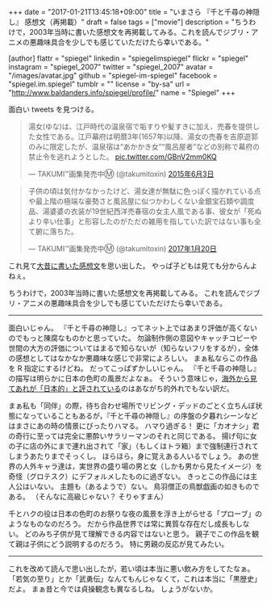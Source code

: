 +++
date = "2017-01-21T13:45:18+09:00"
title = "いまさら 『千と千尋の神隠し』 感想文（再掲載）"
draft = false
tags = ["movie"]
description = "ちうわけで，2003年当時に書いた感想文を再掲載してみる。これを読んでジブリ・アニメの悪趣味具合を少しでも感じていただけたら幸いである。"

[author]
  flattr = "spiegel"
  linkedin = "spiegelimspiegel"
  flickr = "spiegel"
  instagram = "spiegel_2007"
  twitter = "spiegel_2007"
  avatar = "/images/avatar.jpg"
  github = "spiegel-im-spiegel"
  facebook = "spiegel.im.spiegel"
  tumblr = ""
  license = "by-sa"
  url = "http://www.baldanders.info/spiegel/profile/"
  name = "Spiegel"
+++

面白い tweets を見つける。

<blockquote class="twitter-tweet" data-lang="ja"><p lang="ja" dir="ltr">湯女(ゆな)は、江戸時代の温泉宿で垢すりや髪すきに加え、売春を提供した女性である。江戸幕府は明暦3年(1657年)以降、湯女の売春を吉原遊郭のみに限定したが、温泉宿は“あかかき女”“風呂屋者”などの別称で幕府の禁止令を逃れようとした。 <a href="http://t.co/GBnV2mm0KQ">pic.twitter.com/GBnV2mm0KQ</a></p>&mdash; TAKUMI™画集発売中Ⓜ︎ (@takumitoxin) <a href="https://twitter.com/takumitoxin/status/606060109190459392">2015年6月3日</a></blockquote>

<blockquote class="twitter-tweet" data-lang="ja"><p lang="ja" dir="ltr">子供の頃は気付かなかったけど、湯女達が無駄に色っぽく描かれている点や最上階の極端な豪勢さと風呂屋に似つかわしくない金銀宝石類や調度品、湯婆婆の衣装が19世紀西洋売春宿の女主人風である事、彼女が「死ぬより辛い仕事」と形容したのがただの雑用を指していた訳ではない事も全て腑に落ちた。</p>&mdash; TAKUMI™画集発売中Ⓜ︎ (@takumitoxin) <a href="https://twitter.com/takumitoxin/status/822423719821778944">2017年1月20日</a></blockquote>

これ見て[大昔に書いた感想文](http://www.baldanders.info/spiegel/log/200303.html#d06_t2)を思い出した。
やっぱ子どもは見ても分からんよねぇ。

ちうわけで，2003年当時に書いた感想文を再掲載してみる。
これを読んでジブリ・アニメの悪趣味具合を少しでも感じていただけたら幸いである。

----

面白いじゃん。
『千と千尋の神隠し』ってネット上ではあまり評価が高くないのでもっと陳腐なものかと思っていた。
勿論制作側の意図やキャッチコピーや世間の大方の評価についてはまるで知らないが（知らないフリをするが），全体の感想としてはなかなか悪趣味な感じで非常によろしい。
まぁ私ならこの作品を R 指定にするけどね。
だってこっぱずかしいじゃん。
『千と千尋の神隠し』の描写は明らかに日本の色町の風景だよなぁ。
そういう意味じゃ，[海外から見てあれが「日本的」と評されている](http://www.baldanders.info/spiegel/log/nikki-s/200202.html#2703)のはあながち的外れでもない訳だ。

まぁ私も「同伴」の際，待ち合わせ場所でリビング・デッドのごとく立ちんぼ状態になっていることもあるが，『千と千尋の神隠し』の序盤の夕暮れシーンなどはまさにあの時の情景にぴったりハマる。
ハマり過ぎる！ 更に「カオナシ」君の奇行に至っては完全に悪酔いサラリーマンのそれと同じである。
揚げ句に女の子に店の外にまで連れ出されて「家」（もしくはトラ箱）まで強制連行されてしまうあたりまでそっくし。
ほらほら，身に覚えある人いるでしょう。
あの世界の人外キャラ達は，実世界の盛り場の男と女（しかも男から見たイメージ）を奇怪（グロテスク）にデフォルメしたものに過ぎない。
きっとこの作品には主人公はいない。
主題も（あるようで）ない。
鳥羽僧正の鳥獣戯画の如きものである。
（そんなに高級じゃない？ そりゃすまん）

千とハクの役は日本の色町のお祭りな夜の風景を浮き上がらせる「プローブ」のようなものなのだろう。
だから作品世界では常に異質な存在だし成長もしない。
どのみち子供が見て理解できる内容ではないと思う。
親子でこの作品を観て親は子供にどう説明するのだろう。
特に男親の反応が見てみたい。

----

これを改めて読んで思い出したが，若い頃は本当に悪い飲み方をしてたなぁ。
「若気の至り」とか「武勇伝」なんてもんじゃなくて，これは本当に「黒歴史」だよ。
まぁ昔と今では貞操観念も異なるしね。
しょうがないか。

